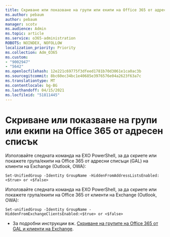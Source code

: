 ```yaml
---
title: Скриване или показване на групи или екипи на Office 365 от адресен списък
ms.author: pebaum
author: pebaum
manager: scotv
ms.audience: Admin
ms.topic: article
ms.service: o365-administration
ROBOTS: NOINDEX, NOFOLLOW
localization_priority: Priority
ms.collection: Adm_O365
ms.custom:
- "9002947"
- "5642"
ms.openlocfilehash: 12e221c69775f3dfeed1781b70d3061e1ca0ac3b
ms.sourcegitcommit: 8bc60ec34bc1e40685e3976576e04a2623f63a7c
ms.translationtype: MT
ms.contentlocale: bg-BG
ms.lasthandoff: 04/15/2021
ms.locfileid: "51811445"
---
```

# <a name="hide-or-un-hide-office-365-groups-or-teams-from-address-list"></a>Скриване или показване на групи или екипи на Office 365 от адресен списък

Използвайте следната команда на EXO PowerShell, за да скриете или покажете група/екипи на Office 365 от адресни списъци (GAL) на клиенти на Exchange (Outlook, OWA):

`
    Set-UnifiedGroup -Identity GroupName -HiddenFromAddressListsEnabled:<$true> or <$false>
`

Използвайте следната команда на EXO PowerShell, за да скриете или покажете група/екипи на Office 365 от клиенти на Exchange (Outlook, OWA):

`
    Set-unifiedGroup -Identity GroupName -HiddenFromExchangeClientsEnabled:<$true> or <$false>
`

- За подробни инструкции вж. [Скриване на групите на Office 365 от GAL и клиенти на Exchange](https://docs.microsoft.com/schooldatasync/hide-office-365-groups-from-the-gal).

